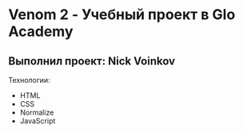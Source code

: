 # Venom 2 - Учебный проект в Glo Academy
## Выполнил проект: Nick Voinkov

Технологии:
- HTML
- CSS
- Normalize
- JavaScript
